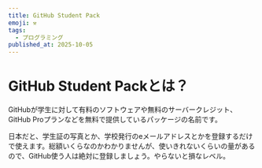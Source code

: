 ```yaml
---
title: GitHub Student Pack
emoji: ⚒️
tags:
  - プログラミング
published_at: 2025-10-05
---
```


# GitHub Student Packとは？

GitHubが学生に対して有料のソフトウェアや無料のサーバークレジット、GitHub Proプランなどを無料で提供しているパッケージの名前です。

日本だと、学生証の写真とか、学校発行のeメールアドレスとかを登録するだけで使えます。総額いくらなのかわかりませんが、使いきれないくらいの量があるので、GitHub使う人は絶対に登録しましょう。やらないと損なレベル。